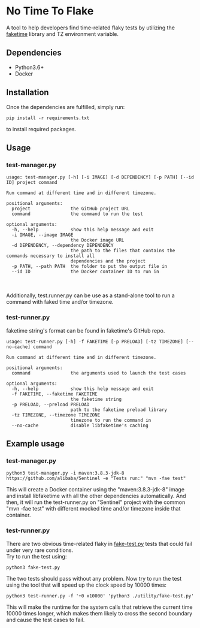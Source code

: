 # No Time To Flake
A tool to help developers find time-related flaky tests by utilizing the [faketime](https://github.com/wolfcw/libfaketime) library and TZ environment variable.  

## Dependencies
* Python3.6+
* Docker

## Installation
Once the dependencies are fulfilled, simply run:
```
pip install -r requirements.txt
```
to install required packages.

## Usage
### test-manager.py
```
usage: test-manager.py [-h] [-i IMAGE] [-d DEPENDENCY] [-p PATH] [--id ID] project command

Run command at different time and in different timezone.

positional arguments:
  project               the GitHub project URL
  command               the command to run the test

optional arguments:
  -h, --help            show this help message and exit
  -i IMAGE, --image IMAGE
                        the Docker image URL
  -d DEPENDENCY, --dependency DEPENDENCY
                        the path to the files that contains the commands necessary to install all
                        dependencies and the project
  -p PATH, --path PATH  the folder to put the output file in
  --id ID               the Docker container ID to run in
```
<br/><br/>
Additionally, test.runner.py can be use as a stand-alone tool to run a command with faked time and/or timezone.
### test-runner.py
faketime string's format can be found in faketime's GitHub repo.
```
usage: test-runner.py [-h] -f FAKETIME [-p PRELOAD] [-tz TIMEZONE] [--no-cache] command

Run command at different time and in different timezone.

positional arguments:
  command               the arguments used to launch the test cases

optional arguments:
  -h, --help            show this help message and exit
  -f FAKETIME, --faketime FAKETIME
                        the faketime string
  -p PRELOAD, --preload PRELOAD
                        path to the faketime preload library
  -tz TIMEZONE, --timezone TIMEZONE
                        timezone to run the command in
  --no-cache            disable libfaketime's caching
```
## Example usage
### test-manager.py
```
python3 test-manager.py -i maven:3.8.3-jdk-8 https://github.com/alibaba/Sentinel -e "Tests run:" "mvn -fae test"
```
This will create a Docker container using the "maven:3.8.3-jdk-8" image and install libfaketime with all the other dependencies automatically. And then, it will run the test-runner.py on "Sentinel" project with the common "mvn -fae test" with different mocked time and/or timezone inside that container.

### test-runner.py
There are two obvious time-related flaky in [fake-test.py](https://github.com/polohan/CS-527-Project/blob/master/utility/fake-test.py) tests that could fail under very rare conditions.  
Try to run the test using:  
```
python3 fake-test.py
```
The two tests should pass without any problem.
Now try to run the test using the tool that will speed up the clock speed by 10000 times:
```
python3 test-runner.py -f '+0 x10000' 'python3 ./utility/fake-test.py'
```
This will make the runtime for the system calls that retrieve the current time 10000 times longer, which makes them likely to cross the second boundary and cause the test cases to fail.
